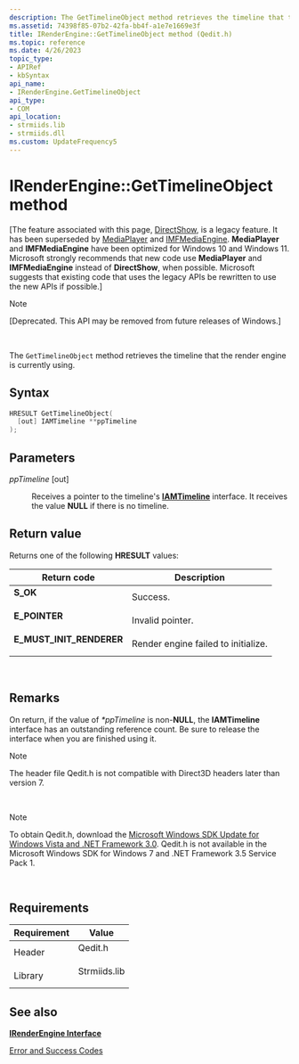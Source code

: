```yaml
---
description: The GetTimelineObject method retrieves the timeline that the render engine is currently using.
ms.assetid: 74398f85-07b2-42fa-bb4f-a1e7e1669e3f
title: IRenderEngine::GetTimelineObject method (Qedit.h)
ms.topic: reference
ms.date: 4/26/2023
topic_type: 
- APIRef
- kbSyntax
api_name: 
- IRenderEngine.GetTimelineObject
api_type: 
- COM
api_location: 
- strmiids.lib
- strmiids.dll
ms.custom: UpdateFrequency5
---
```


# IRenderEngine::GetTimelineObject method

\[The feature associated with this page, [DirectShow](/windows/win32/directshow/directshow), is a legacy feature. It has been superseded by [MediaPlayer](/uwp/api/Windows.Media.Playback.MediaPlayer) and [IMFMediaEngine](/windows/win32/api/mfmediaengine/nn-mfmediaengine-imfmediaengine). **MediaPlayer** and **IMFMediaEngine** have been optimized for Windows 10 and Windows 11. Microsoft strongly recommends that new code use **MediaPlayer** and **IMFMediaEngine** instead of **DirectShow**, when possible. Microsoft suggests that existing code that uses the legacy APIs be rewritten to use the new APIs if possible.\]

> [!Note]  
> \[Deprecated. This API may be removed from future releases of Windows.\]

 

The `GetTimelineObject` method retrieves the timeline that the render engine is currently using.

## Syntax


```C++
HRESULT GetTimelineObject(
  [out] IAMTimeline **ppTimeline
);
```



## Parameters

<dl> <dt>

*ppTimeline* \[out\]
</dt> <dd>

Receives a pointer to the timeline's [**IAMTimeline**](iamtimeline.md) interface. It receives the value **NULL** if there is no timeline.

</dd> </dl>

## Return value

Returns one of the following **HRESULT** values:



| Return code                                                                                            | Description                                    |
|--------------------------------------------------------------------------------------------------------|------------------------------------------------|
| <dl> <dt>**S\_OK**</dt> </dl>                   | Success.<br/>                            |
| <dl> <dt>**E\_POINTER**</dt> </dl>              | Invalid pointer.<br/>                    |
| <dl> <dt>**E\_MUST\_INIT\_RENDERER**</dt> </dl> | Render engine failed to initialize.<br/> |



 

## Remarks

On return, if the value of *\*ppTimeline* is non-**NULL**, the **IAMTimeline** interface has an outstanding reference count. Be sure to release the interface when you are finished using it.

> [!Note]  
> The header file Qedit.h is not compatible with Direct3D headers later than version 7.

 

> [!Note]  
> To obtain Qedit.h, download the [Microsoft Windows SDK Update for Windows Vista and .NET Framework 3.0](https://msdn.microsoft.com/windowsvista/bb980924.aspx). Qedit.h is not available in the Microsoft Windows SDK for Windows 7 and .NET Framework 3.5 Service Pack 1.

 

## Requirements



| Requirement | Value |
|--------------------|-----------------------------------------------------------------------------------------|
| Header<br/>  | <dl> <dt>Qedit.h</dt> </dl>      |
| Library<br/> | <dl> <dt>Strmiids.lib</dt> </dl> |



## See also

<dl> <dt>

[**IRenderEngine Interface**](irenderengine.md)
</dt> <dt>

[Error and Success Codes](error-and-success-codes.md)
</dt> </dl>

 

 




